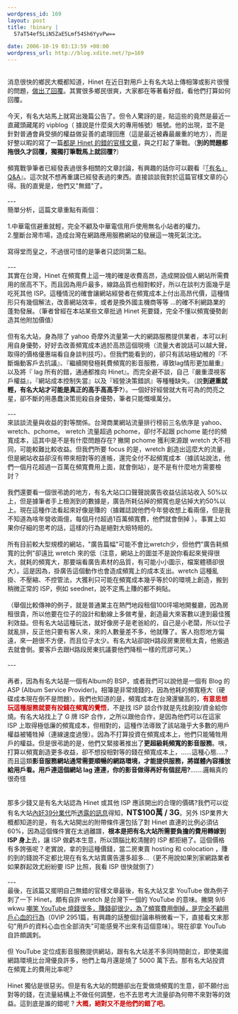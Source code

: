 ```yaml
--- 
wordpress_id: 169
layout: post
title: !binary |
  57aT54ef5LiN5ZaE5Lmf54Sh6YyvPw==

date: 2006-10-19 03:13:59 +08:00
wordpress_url: http://blog.xdite.net/?p=169
---
```

<br />消息很快的鄉民大概都知道，Hinet 在近日對用戶上有名大站上傳相簿或影片很慢的問題，<a href="http://service.hinet.net/2004/hotq_wretch.htm">做出了回覆</a>。其實很多鄉民很爽，大家都在等著看好戲，看他們打算如何回覆。<br /><br />今天，有名大站馬上就寫出幾篇公告了。但令人驚訝的是，貼這些的竟然是最近一直藏頭藏尾的 vipblog（ 據說是什麼吳大的專用帳號）帳號。他的出現，並不是針對普通會員受損的權益做妥善的處理回應（這是最近被轟最嚴重的地方），而是好整以暇的寫了一篇<a href="http://www.wretch.cc/hala/viewtopic.php?t=111594">都是 Hinet 的錯的官樣文章</a>，與之打起了筆戰。（<b>別的問題都拖很久才回覆，獨獨打筆戰馬上就回覆?</b>）<br /><br />頻寬戰爭筆者已經發表過很多相關的文章討論，有興趣的話你可以觀看『<a href="http://blog.xdite.net/?page_id=109" title="「有名」Q&amp;A">「有名」Q&amp;A</a>』。這次就不想再重講已經發表過的東西。直接談談我對於這篇官樣文章的心得。我的直覺是，他們又"無錯"了。<br /><br />---<br />簡單分析，這篇文章重點有兩個：<br /><br />1.中華電信避重就輕，完全不顧及中華電信用戶使用無名小站者的權力。<br />2.壟斷台灣市場，造成台灣在網路應用服務網站的發展這一塊死氣沈沈。<br /><br />寫得堂而皇之，不過很可惜的是筆者只認同第二點。<br /><br />---<br />其實在台灣，Hinet 在頻寬費上這一塊的確是收費高昂，造成開設個人網站所需費用的居高不下。而且因為用戶最多，線路品質也相對較好，所以在談判方面幾乎是吃死其他 ISP。這種情況的確會讓網站經營者在頻寬成本上付出高昂代價，這種情形只有幾個解法，改善網站效率，或者是換外國主機商等等 ...的確不利網路業的蓬勃發展。（筆者曾經在本站某些文章批過 Hinet 死要錢，完全不懂以頻寬優勢創造其他附加價值）<br /><br />但有名大站，身為除了 yahoo 奇摩外流量第一大的網路服務提供業者，本可以利用自身優勢，好好去改善頻寬成本過於高昂這個現境（流量大者說話可以越大聲，取得的價格優惠端看自身談判技巧）。但我們能看到的，卻只有該站極幼稚的『不斷煽動客戶去抗議』、『繼續開發極耗費頻寬的影音服務，導致lag情形更加嚴重』以及將『 lag 所有的錯，通通都推向 Hinet』。而完全避不談，自己『嚴重漠視客戶權益』，『網站成本控制失當』以及『經營決策錯誤』等種種缺失。（說<b>到避重就輕，有名大站才可能是真正的高手高高手?</b>）。一個好好經營就大有可為的閃亮之星，卻不斷的用愚蠢決策扼殺自身優勢，筆者只能慨嘆萬分。<br /><br />---<br />來談談流量與收益的對等關係。台灣商業網站流量排行榜前三名依序是 yahoo、wretch、pchome。 wretch 流量超過 pchome，卻付不起跟 pchome 能付的頻寬成本，這其中是不是有什麼問題存在? 撇開 pchome 獲利來源跟 wretch 大不相同，可能較難比較收益。但我們所要 focus 的是，wretch 創造出這麼大的流量，但是網站收益卻沒有帶來相對等的進帳，還完全付不起頻寬成本（據該站說法，他們一個月花超過一百萬在頻寬費用上面，就會倒站），是不是有什麼地方需要檢討？<br /><br />我們還要看一個很弔詭的地方，有名大站口口聲聲說廣告收益佔該站收入 50%以上，但是據筆者手上檢測到的數據是，廣告所耗佔掉的頻寬也是佔掉大約50%以上。現在這種作法看起來好像是賺的（據雜誌說他們今年營收想上看兩億，但是我不知道為啥年營收兩億，每個月付超過1百萬頻寬費，他們就會倒掉 ）。事實上如果你仔細的思考的話，這樣的行為是絕對大賠特賠的。<br /><br />所有目前較大型規模的網站，"廣告篇幅"可能不會比wretch少，但他們"廣告耗頻寬的比例"卻遠比 wretch 來的低（注意，網站上的圖並不是說你看起來覺得很大，就耗的頻寬大，那要端看廣告素材的品質，有可能小小圖示，檔案體積卻很大）。這是因為，掛廣告這個動作也會造成頻寬上的成本支出。wretch 這種亂掛、不壓縮、不控管法，大獲利只可能在頻寬成本幾乎等於0的環境上創造，搬到稍微正常的 ISP，例如 seednet，說不定馬上賺的都不夠貼。<br /><br />（舉個比較傳神的例子，就是普通業主在熱門地段租個100坪場地開餐廳，因為房租很貴，所以他要在位子的設計和動線上多做考量，創造最大來客數以達到最佳獲利效益。但有名大站這種玩法，就好像房子是老爸給的，自己是小老闆，所以位子就亂排，反正他只要有客人來，來的人數量差不多，他就賺了。客人抱怨地方偏遠，來一趟很不方便，而且位子太少。有名大站卻說H路段房東房租太貴，他搬過去就會倒。要客戶去跟H路段房東抗議要他們降租一樣的荒謬可笑。）<br /><br />---<br /><br />再者，因為有名大站是一個有Album的 BSP，或者我們可以說他是一個有 Blog 的 ASP (Album Service Provider)。相簿是非常燒錢的，因為他耗的頻寬極大（硬碟成本現在倒不是問題）。我們也知道的是，頻寬成本在台灣還蠻高的，<font color="#cc0000"><b>有意思想玩這種服務就要有投錢在頻寬的覺悟</b></font>，不是找 ISP 談合作就是先找創投/資金給你燒。有名大站找上了 G 牌 ISP 合作，之所以跟他合作，是因為他們可以在這家 ISP 上取得極低廉的頻寬成本，但相對的，這種作法導致了該站幾乎大多數的用戶權益被犧牲掉（連線速度過慢）。因為不打算投資在頻寬成本上，他們只能犧牲用戶的權益。但是很弔詭的是，他們又緊接著推出了<b>更超級耗頻寬的影音服務</b>。咦，打算以頻寬創造更多收益，卻不想投相對等的錢在頻寬成本上，......這種心態.....? 而且這類<b>影音服務網站通常需要順暢的網路環境，才能提供服務，將媒體內容播放給用戶看。用戶連這個網站 lag 連連，你的影音做得再好有個屁用?</b>.......邏輯真的很奇怪<br /><br /><br />那多少錢又是有名大站認為 Hinet 或其他 ISP 應該開出的合理的價碼?我們可以從有名大站<a href="http://blog.xdite.net/?p=93">內奸39分業代</a>所<a href="http://blog.xdite.net/?p=88#comment-58">透露的訊息</a>得知，<b><big>NT$100萬 / 3G</big></b>。另外 ISP業界大概都知道的是，有名大站開出的附帶條件還包括了對 Hinet 直連的比例必須佔 60%，因為這個條件實在太過離譜，<b>根本是把有名大站所需要負擔的費用轉嫁到 ISP 身上</b>去，讓 ISP 做虧本生意，所以頭腦比較清醒的 ISP 都拒絕了。這個價格有多誇張呢？老實說，拿的到這種價錢，當二房東賣 hosting 和 colocation ，賺的到的錢說不定都比現在有名大站賣廣告還多超多...（更不用說如果別家網路業者如果群起效尤紛紛要 ISP 比照，我看 ISP 很快就倒了）<br /><br />---<br />最後，在該篇又擺明自己無錯的官樣文章最後，有名大站又拿 YouTube 做為例子刺了一下 Hinet，頗有自許 wretch 是台灣下一個的 YouTube 的意味。撇開 9/6 wkwu <a href="http://nopa.csie.org/6cf45">嘲笑 YouTube 燒錢很多，賺錢卻很少，為了頻寬費用倒掉，是完全不顧用戶心血的行為</a>（0VIP 2951篇，有興趣的話整個討論串稍微看一下，直接看文末那句"用戶的資料心血也全部消失"可能感覺不出來有這個意味）。現在卻拿 YouTub 自許頗諷刺。<br /><br />但 YouTube 定位成影音服務提供網站，跟有名大站差不多同時間創立，即使美國網路環境比台灣優良許多，他們上每月還是燒了 5000 萬下去。那有名大站投資在頻寬上的費用比率呢?<br /><br />Hinet 獨佔是很惡劣。但是有名大站的問題卻出在愛做燒頻寬的生意，卻不願付出對等的錢，在流量結構上不做任何調整，也不去思考大流量卻為何帶不來對等的效益。這到底是誰的錯呢 ? <font color="#cc0000"><b>大概，絕對又不是他們的錯了吧</b></font>。<br /><br /><br /><br />
